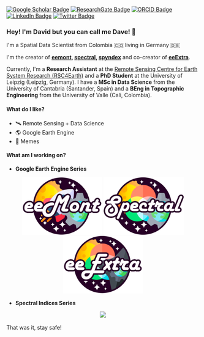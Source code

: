[![Google Scholar Badge](https://img.shields.io/badge/Google-Scholar-red)](https://scholar.google.com/citations?user=-wTpOdsAAAAJ&hl=es&oi=ao)
[![ResearchGate Badge](https://img.shields.io/badge/Research-Gate-brightgreen)](https://www.researchgate.net/profile/David_Loaiza2)
[![ORCID Badge](https://img.shields.io/badge/ORCID-iD-green)](https://orcid.org/0000-0002-9010-3286)
[![LinkedIn Badge](https://img.shields.io/badge/Linked-In-blue)](https://www.linkedin.com/in/david-montero-loaiza/)
[![Twitter Badge](https://img.shields.io/twitter/follow/dmlmont?style=social)](https://twitter.com/dmlmont)

### Hey! I'm David but you can call me Dave! 👋

I'm a Spatial Data Scientist from Colombia 🇨🇴 living in Germany 🇩🇪

I'm the creator of **[eemont](https://github.com/davemlz/eemont), [spectral](https://github.com/davemlz/spectral), [spyndex](https://github.com/davemlz/spyndex)** and co-creator of **[eeExtra](https://github.com/r-earthengine/ee_extra)**.

Currently, I'm a **Research Assistant** at the [Remote Sensing Centre for Earth System Research (RSC4Earth)](https://rsc4earth.de/) and a **PhD Student** at the University of Leipzig (Leipzig, Germany). I have a **MSc in Data Science** from the University of Cantabria (Santander, Spain) and a **BEng in Topographic Engineering** from the University of Valle (Cali, Colombia).

#### What do I like?

- 🛰️ Remote Sensing + Data Science
- 🌎 Google Earth Engine
- :unicorn: Memes

#### What am I working on?

- **Google Earth Engine Series**

<p align="center">
  <a href="https://github.com/davemlz/eemont"><img src="https://raw.githubusercontent.com/davemlz/davemlz/main/eemont.png" height="150px"/></a>
  <a href="https://github.com/davemlz/spectral"><img src="https://raw.githubusercontent.com/davemlz/davemlz/main/spectral.png" height="150px"/></a>
  <a href="https://github.com/r-earthengine/ee_extra"><img src="https://raw.githubusercontent.com/davemlz/davemlz/main/eeExtra.png" height="150px"/></a> 
</p>

- **Spectral Indices Series**

<p align="center">
  <a href="https://github.com/davemlz/spyndex"><img src="https://raw.githubusercontent.com/davemlz/spyndex/main/docs/_static/spyndex.png" height="150px"/></a>
</p>

That was it, stay safe!
